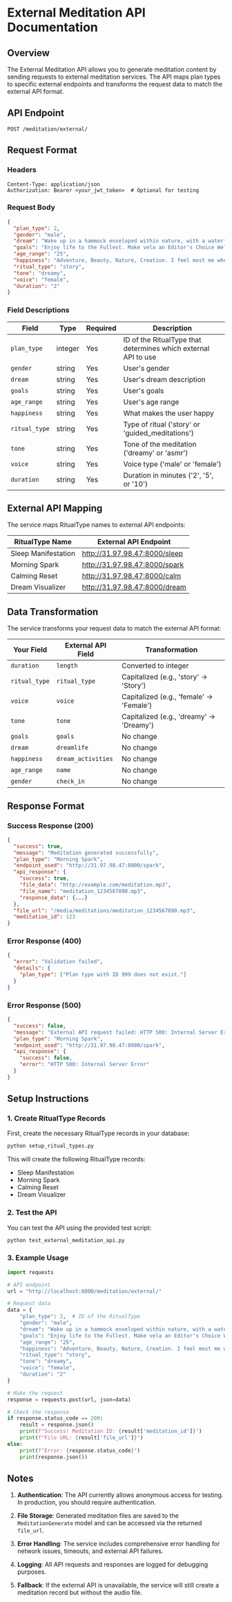 # External Meditation API Documentation

## Overview

The External Meditation API allows you to generate meditation content by sending requests to external meditation services. The API maps plan types to specific external endpoints and transforms the request data to match the external API format.

## API Endpoint

```
POST /meditation/external/
```

## Request Format

### Headers
```
Content-Type: application/json
Authorization: Bearer <your_jwt_token>  # Optional for testing
```

### Request Body

```json
{
  "plan_type": 2,
  "gender": "male",
  "dream": "Wake up in a hammock enveloped within nature, with a waterfall in the background",
  "goals": "Enjoy life to the Fullest. Make vela an Editor's Choice Wellness app in the AppStore",
  "age_range": "25",
  "happiness": "Adventure, Beauty, Nature, Creation. I feel most me when I'm building something that matters.",
  "ritual_type": "story",
  "tone": "dreamy",
  "voice": "female",
  "duration": "2"
}
```

### Field Descriptions

| Field | Type | Required | Description |
|-------|------|----------|-------------|
| `plan_type` | integer | Yes | ID of the RitualType that determines which external API to use |
| `gender` | string | Yes | User's gender |
| `dream` | string | Yes | User's dream description |
| `goals` | string | Yes | User's goals |
| `age_range` | string | Yes | User's age range |
| `happiness` | string | Yes | What makes the user happy |
| `ritual_type` | string | Yes | Type of ritual ('story' or 'guided_meditations') |
| `tone` | string | Yes | Tone of the meditation ('dreamy' or 'asmr') |
| `voice` | string | Yes | Voice type ('male' or 'female') |
| `duration` | string | Yes | Duration in minutes ('2', '5', or '10') |

## External API Mapping

The service maps RitualType names to external API endpoints:

| RitualType Name | External API Endpoint |
|-----------------|----------------------|
| Sleep Manifestation | http://31.97.98.47:8000/sleep |
| Morning Spark | http://31.97.98.47:8000/spark |
| Calming Reset | http://31.97.98.47:8000/calm |
| Dream Visualizer | http://31.97.98.47:8000/dream |

## Data Transformation

The service transforms your request data to match the external API format:

| Your Field | External API Field | Transformation |
|------------|-------------------|---------------|
| `duration` | `length` | Converted to integer |
| `ritual_type` | `ritual_type` | Capitalized (e.g., 'story' → 'Story') |
| `voice` | `voice` | Capitalized (e.g., 'female' → 'Female') |
| `tone` | `tone` | Capitalized (e.g., 'dreamy' → 'Dreamy') |
| `goals` | `goals` | No change |
| `dream` | `dreamlife` | No change |
| `happiness` | `dream_activities` | No change |
| `age_range` | `name` | No change |
| `gender` | `check_in` | No change |

## Response Format

### Success Response (200)

```json
{
  "success": true,
  "message": "Meditation generated successfully",
  "plan_type": "Morning Spark",
  "endpoint_used": "http://31.97.98.47:8000/spark",
  "api_response": {
    "success": true,
    "file_data": "http://example.com/meditation.mp3",
    "file_name": "meditation_1234567890.mp3",
    "response_data": {...}
  },
  "file_url": "/media/meditations/meditation_1234567890.mp3",
  "meditation_id": 123
}
```

### Error Response (400)

```json
{
  "error": "Validation failed",
  "details": {
    "plan_type": ["Plan type with ID 999 does not exist."]
  }
}
```

### Error Response (500)

```json
{
  "success": false,
  "message": "External API request failed: HTTP 500: Internal Server Error",
  "plan_type": "Morning Spark",
  "endpoint_used": "http://31.97.98.47:8000/spark",
  "api_response": {
    "success": false,
    "error": "HTTP 500: Internal Server Error"
  }
}
```

## Setup Instructions

### 1. Create RitualType Records

First, create the necessary RitualType records in your database:

```bash
python setup_ritual_types.py
```

This will create the following RitualType records:
- Sleep Manifestation
- Morning Spark
- Calming Reset
- Dream Visualizer

### 2. Test the API

You can test the API using the provided test script:

```bash
python test_external_meditation_api.py
```

### 3. Example Usage

```python
import requests

# API endpoint
url = "http://localhost:8000/meditation/external/"

# Request data
data = {
    "plan_type": 2,  # ID of the RitualType
    "gender": "male",
    "dream": "Wake up in a hammock enveloped within nature, with a waterfall in the background",
    "goals": "Enjoy life to the Fullest. Make vela an Editor's Choice Wellness app in the AppStore",
    "age_range": "25",
    "happiness": "Adventure, Beauty, Nature, Creation. I feel most me when I'm building something that matters.",
    "ritual_type": "story",
    "tone": "dreamy",
    "voice": "female",
    "duration": "2"
}

# Make the request
response = requests.post(url, json=data)

# Check the response
if response.status_code == 200:
    result = response.json()
    print(f"Success! Meditation ID: {result['meditation_id']}")
    print(f"File URL: {result['file_url']}")
else:
    print(f"Error: {response.status_code}")
    print(response.json())
```

## Notes

1. **Authentication**: The API currently allows anonymous access for testing. In production, you should require authentication.

2. **File Storage**: Generated meditation files are saved to the `MeditationGenerate` model and can be accessed via the returned `file_url`.

3. **Error Handling**: The service includes comprehensive error handling for network issues, timeouts, and external API failures.

4. **Logging**: All API requests and responses are logged for debugging purposes.

5. **Fallback**: If the external API is unavailable, the service will still create a meditation record but without the audio file. 